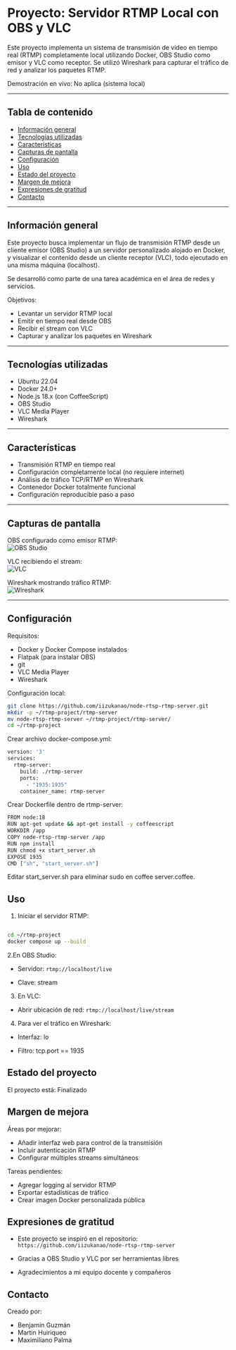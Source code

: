 # Proyecto: Servidor RTMP Local con OBS y VLC

 
Este proyecto implementa un sistema de transmisión de video en tiempo real (RTMP) completamente local utilizando Docker, OBS Studio como emisor y VLC como receptor. Se utilizó Wireshark para capturar el tráfico de red y analizar los paquetes RTMP.

Demostración en vivo: No aplica (sistema local)

---

## Tabla de contenido

- [Información general](#información-general)
- [Tecnologías utilizadas](#tecnologías-utilizadas)
- [Características](#características)
- [Capturas de pantalla](#capturas-de-pantalla)
- [Configuración](#configuración)
- [Uso](#uso)
- [Estado del proyecto](#estado-del-proyecto)
- [Margen de mejora](#margen-de-mejora)
- [Expresiones de gratitud](#expresiones-de-gratitud)
- [Contacto](#contacto)

---

## Información general

Este proyecto busca implementar un flujo de transmisión RTMP desde un cliente emisor (OBS Studio) a un servidor personalizado alojado en Docker, y visualizar el contenido desde un cliente receptor (VLC), todo ejecutado en una misma máquina (localhost).

Se desarrolló como parte de una tarea académica en el área de redes y servicios.

Objetivos:

- Levantar un servidor RTMP local
- Emitir en tiempo real desde OBS
- Recibir el stream con VLC
- Capturar y analizar los paquetes en Wireshark

---

## Tecnologías utilizadas

- Ubuntu 22.04
- Docker 24.0+
- Node.js 18.x (con CoffeeScript)
- OBS Studio
- VLC Media Player
- Wireshark

---

##  Características

- Transmisión RTMP en tiempo real
- Configuración completamente local (no requiere internet)
- Análisis de tráfico TCP/RTMP en Wireshark
- Contenedor Docker totalmente funcional
- Configuración reproducible paso a paso

---

## Capturas de pantalla

OBS configurado como emisor RTMP:  
![OBS Studio]()

VLC recibiendo el stream:  
![VLC](imagenes/vlc-stream.png)

Wireshark mostrando tráfico RTMP:  
![Wireshark](imagenes/wireshark-packets.png)

---

## Configuración

Requisitos:

- Docker y Docker Compose instalados
- Flatpak (para instalar OBS)
- git
- VLC Media Player
- Wireshark

Configuración local:

```bash
git clone https://github.com/iizukanao/node-rtsp-rtmp-server.git
mkdir -p ~/rtmp-project/rtmp-server
mv node-rtsp-rtmp-server ~/rtmp-project/rtmp-server/
cd ~/rtmp-project
```
Crear archivo docker-compose.yml:
```bash
version: '3'
services:
  rtmp-server:
    build: ./rtmp-server
    ports:
      - "1935:1935"
    container_name: rtmp-server
```
Crear Dockerfile dentro de rtmp-server:

```bash
FROM node:18
RUN apt-get update && apt-get install -y coffeescript
WORKDIR /app
COPY node-rtsp-rtmp-server /app
RUN npm install
RUN chmod +x start_server.sh
EXPOSE 1935
CMD ["sh", "start_server.sh"]
```
Editar start_server.sh para eliminar sudo en coffee server.coffee.

## Uso
1. Iniciar el servidor RTMP:
```bash

cd ~/rtmp-project
docker compose up --build
```


2.En OBS Studio:

- Servidor: ```rtmp://localhost/live```

- Clave: stream

3. En VLC:
- Abrir ubicación de red:
```rtmp://localhost/live/stream```


4. Para ver el tráfico en Wireshark:

- Interfaz: lo

- Filtro: tcp.port == 1935

## Estado del proyecto

El proyecto está: Finalizado

## Margen de mejora

Áreas por mejorar:
- Añadir interfaz web para control de la transmisión
- Incluir autenticación RTMP
- Configurar múltiples streams simultáneos

Tareas pendientes:
 - Agregar logging al servidor RTMP
 - Exportar estadísticas de tráfico
 - Crear imagen Docker personalizada pública

## Expresiones de gratitud

- Este proyecto se inspiró en el repositorio:
```https://github.com/iizukanao/node-rtsp-rtmp-server```

- Gracias a OBS Studio y VLC por ser herramientas libres

- Agradecimientos a mi equipo docente y compañeros

## Contacto

Creado por:
- Benjamín Guzmán
- Martin Huiriqueo
- Maximiliano Palma


